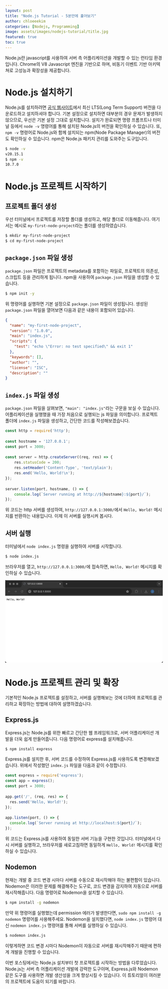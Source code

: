 ```yaml
---
layout: post
title: "Node.js Tutorial - 5분만에 훑어보기"
author: chloeeekim
categories: [Nodejs, Programming]
image: assets/images/nodejs-tutorial/title.jpg
featured: true
toc: true
---
```


Node.js란 javascript를 사용하여 서버 측 어플리케이션을 개발할 수 있는 런타임 환경입니다. Chrome의 V8 Javascript 엔진을 기반으로 하며, 비동기 이벤트 기반 아키텍쳐로 고성능과 확장성을 제공합니다.

# Node.js 설치하기

Node.js를 설치하려면 <a href="https://www.nodejs.org" target="_blank">공식 웹사이트</a>에서 최신 LTS(Long Term Support) 버전을 다운로드하고 설치하셔야 합니다. 기본 설정으로 설치하면 대부분의 경우 문제가 발생하지 않으므로, 우선은 기본 설정 그대로 설치합니다. 설치가 완료되면 명령 프롬프트나 터미널 등에서 `node -v` 명령어를 통해 설치된 Node.js의 버전을 확인하실 수 있습니다. 또, `npm -v` 명령어로 Node.js와 함께 설치되는 npm(Node Package Manager)의 버전도 확인하실 수 있습니다. npm은 Node.js 패키지 관리를 도와주는 도구입니다.

```bash
$ node -v
v20.15.1
$ npm -v
10.7.0
```

# Node.js 프로젝트 시작하기

## 프로젝트 폴더 생성

우선 터미널에서 프로젝트를 저장할 폴더를 생성하고, 해당 폴더로 이동해줍니다. 여기서는 예시로 `my-first-node-project`라는 폴더를 생성하였습니다.

```bash
$ mkdir my-first-node-project
$ cd my-first-node-project
```

## `package.json` 파일 생성

`package.json` 파일은 프로젝트의 metadata를 포함하는 파일로, 프로젝트의 의존성, 스크립트 등을 관리하게 됩니다. npm을 사용하여 `package.json` 파일을 생성할 수 있습니다.

```bash
$ npm init -y
```

위 명령어를 실행하면 기본 설정으로 `package.json` 파일이 생성됩니다. 생성된 `package.json` 파일을 열어보면 다음과 같은 내용이 포함되어 있습니다.

```json
{
  "name": "my-first-node-project",
  "version": "1.0.0",
  "main": "index.js",
  "scripts": {
    "test": "echo \"Error: no test specified\" && exit 1"
  },
  "keywords": [],
  "author": "",
  "license": "ISC",
  "description": ""
}
```

## `index.js` 파일 생성

`package.json` 파일을 살펴보면, `"main": "index.js"`라는 구문을 보실 수 있습니다. 어플리케이션을 실행했을 때 가장 처음으로 실행되는 js 파일을 의미합니다. 프로젝트 폴더에 `index.js` 파일을 생성하고, 간단한 코드를 작성해보겠습니다.

```javascript
const http = require('http');

const hostname = '127.0.0.1';
const port = 3000;

const server = http.createServer((req, res) => {
    res.statusCode = 200;
    res.setHeader('Content-Type', 'text/plain');
    res.end('Hello, World!\n');
});

server.listen(port, hostname, () => {
    console.log(`Server running at http://${hostname}:${port}/`);
});
```

위 코드는 http 서버를 생성하여, `http://127.0.0.1:3000/`에서 `Hello, World!` 메시지를 반환하는 내용입니다. 이제 이 서버를 실행시켜 봅시다.

## 서버 실행

터미널에서 `node index.js` 명령을 실행하여 서버를 시작합니다.

```bash
$ node index.js
```

브라우저를 열고, `http://127.0.0.1:3000/`에 접속하면, `Hello, World!` 메시지를 확인하실 수 있습니다.

<img src="/assets/images/nodejs-tutorial/1.jpg" alt="first nodejs application" class="post-img">

# Node.js 프로젝트 관리 및 확장

기본적인 Node.js 프로젝트를 설정하고, 서버를 실행해보는 것에 더하여 프로젝트를 관리하고 확장하는 방법에 대하여 설명하겠습니다.

## Express.js

Express.js는 Node.js를 위한 빠르고 간단한 웹 프레임워크로, 서버 어플리케이션 개발을 더욱 쉽게 만들어줍니다. 다음 명령어로 express를 설치해줍니다.

```bash
$ npm install express
```

Express.js를 설치한 후, 서버 코드를 수정하여 Express.js를 사용하도록 변경해보겠습니다. 위에서 작성했던 `index.js` 파일을 다음과 같이 수정합니다.

```javascript
const express = require('express');
const app = express();
const port = 3000;

app.get('/', (req, res) => {
  res.send('Hello, World!');
});

app.listen(port, () => {
  console.log(`Server running at http://localhost:${port}/`);
});
```

위 코드는 Express.js를 사용하여 동일한 서버 기능을 구현한 것입니다. 터미널에서 다시 서버를 실행하고, 브라우저를 새로고침하면 동일하게 `Hello, World!` 메시지를 확인하실 수 있습니다.

## Nodemon

현재는 개발 중 코드 변경 시마다 서버를 수동으로 재시작해야 하는 불편함이 있습니다. Nodemon은 이러한 문제를 해결해주는 도구로, 코드 변경을 감지하여 자동으로 서버를 재시작해줍니다. 다음 명령어로 Nodemon을 설치할 수 있습니다.

```bash
$ npm install -g nodemon
```

만약 위 명령어를 실행했는데 permission 에러가 발생한다면, `sudo npm install -g nodemon` 명령어를 사용해주세요. Nodemon을 설치했다면, `node index.js` 명령어 대신 `nodemon index.js` 명령어를 통해 서버를 실행하실 수 있습니다.

```bash
$ nodemon index.js
```

이렇게하면 코드 변경 시마다 Nodemon이 자동으로 서버를 재시작해주기 때문에 편하게 개발을 진행할 수 있습니다.

이번 포스팅에서는 Node.js 설치부터 첫 프로젝트를 시작하는 방법을 다루었습니다. Node.js는 서버 측 어플리케이션 개발에 강력한 도구이며, Express.js와 Nodemon 같은 도구를 사용하면 개발 생산성을 크게 향상시킬 수 있습니다. 이 튜토리얼이 여러분의 프로젝트에 도움이 되기를 바랍니다.

